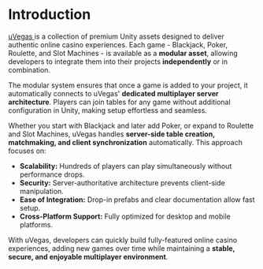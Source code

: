 # Introduction

[uVegas ](https://assetstore.unity.com/publishers/34266?preview=1)is a collection of premium Unity assets designed to deliver authentic online casino experiences. Each game - Blackjack, Poker, Roulette, and Slot Machines - is available as a **modular asset**, allowing developers to integrate them into their projects **independently** or in combination.

The modular system ensures that once a game is added to your project, it automatically connects to uVegas' **dedicated multiplayer server architecture**. Players can join tables for any game without additional configuration in Unity, making setup effortless and seamless.

Whether you start with Blackjack and later add Poker, or expand to Roulette and Slot Machines, uVegas handles **server-side table creation, matchmaking, and client synchronization** automatically. This approach focuses on:

* **Scalability:** Hundreds of players can play simultaneously without performance drops.
* **Security:** Server-authoritative architecture prevents client-side manipulation.
* **Ease of Integration:** Drop-in prefabs and clear documentation allow fast setup.
* **Cross-Platform Support:** Fully optimized for desktop and mobile platforms.

With uVegas, developers can quickly build fully-featured online casino experiences, adding new games over time while maintaining a **stable, secure, and enjoyable multiplayer environment**.
